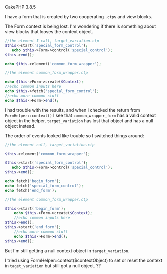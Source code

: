 CakePHP 3.8.5

I have a form that is created by two cooperating `.ctp`s and view blocks.

The Form context is being lost. I'm wondering if there is something about view blocks that looses the context object.

```php
//the element I call, target_variation.ctp
$this->start('special_form_control');
   echo $this->Form->control('special_control');
$this->end();

echo $this->element('common_form_wrapper');
```

```php
//the element common_form_wrapper.ctp

echo $this->Form->create($Context);
//echo common inputs here
echo $this->fetch('special_form_control');
//echo more common stuff
echo $this->Form->end();
```

I had trouble with the results, and when I checked the return from `FormHelper::context()` I see that `common_wrapper_form` has a valid context object in the helper, `target_variation` has lost that object and has a null object instead.

The order of events looked like trouble so I switched things around:

```php
//the element call, target_variation.ctp

$this->element('common_form_wrapper');

$this->start('special_form_control');
   echo $this->Form->control('special_control');
$this->end();

echo fetch('begin_form');
echo fetch('special_form_control');
echo fetch('end_form');
```

```php
//the element common_form_wrapper.ctp

$this->start('begin_form');
    echo $this->Form->create($Context);
    //echo common inputs here
$this->end();
$this->start('end_form');
    //echo more common stuff
    echo $this->Form->end();
$this->end();
```

But I'm still getting a null context object in `target_variation`.

I tried using FormHelper::context($contextObject) to set or reset the context in `taget_variation` but still got a null object. ??


